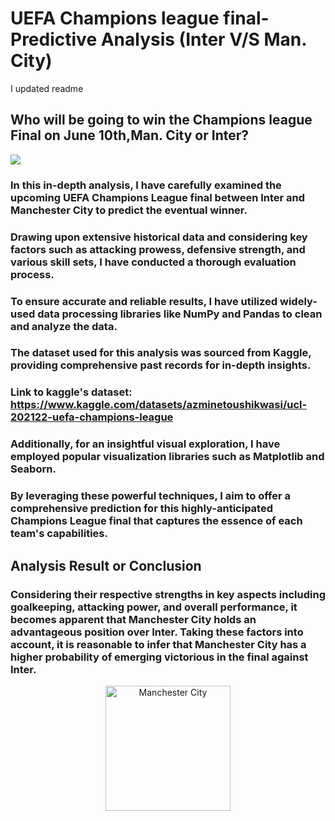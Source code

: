 # UEFA Champions league final-Predictive Analysis (Inter V/S Man. City)
I updated readme 
## Who will be going to win the Champions league Final on June 10th,Man. City or Inter?

![](https://editorial.uefa.com/resources/0278-15f34aee6aa8-ce2307ea1bfc-1000/uclf_2023_poster_landscape_aw40_002_.jpeg)

### In this in-depth analysis, I have carefully examined the upcoming UEFA Champions League final between Inter and Manchester City to predict the eventual winner. 
### Drawing upon extensive historical data and considering key factors such as attacking prowess, defensive strength, and various skill sets, I have conducted a thorough evaluation process. 
### To ensure accurate and reliable results, I have utilized widely-used data processing libraries like NumPy and Pandas to clean and analyze the data. 
### The dataset used for this analysis was sourced from Kaggle, providing comprehensive past records for in-depth insights. 
### Link to kaggle's dataset: https://www.kaggle.com/datasets/azminetoushikwasi/ucl-202122-uefa-champions-league

### Additionally, for an insightful visual exploration, I have employed popular visualization libraries such as Matplotlib and Seaborn. 
### By leveraging these powerful techniques, I aim to offer a comprehensive prediction for this highly-anticipated Champions League final that captures the essence of each team's capabilities.


## Analysis Result or Conclusion
### Considering their respective strengths in key aspects including goalkeeping, attacking power, and overall performance, it becomes apparent that Manchester City holds an advantageous position over Inter. Taking these factors into account, it is reasonable to infer that Manchester City has a higher probability of emerging victorious in the final against Inter.
<p align="center">
  <img src="https://upload.wikimedia.org/wikipedia/en/thumb/e/eb/Manchester_City_FC_badge.svg/1200px-Manchester_City_FC_badge.svg.png" alt="Manchester City" width="200" height="200">
</p>
